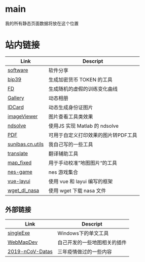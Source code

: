 # main
我的所有静态页面数据将放在这个位置

# 站内链接

| Link | Descript |
| -------- | -------- |
| [software](./static_web//software.collection.html) | 软件分享 |
| [bip39](./static_web//bip39/bip39-standalone.html) | 生成加密货币 TOKEN 的工具 |
| [FD](./static_web//FakeData_xiaobai/index.html) | 生成随机的虚假的训练变化曲线 |
| [Gallery](./static_web//galleryAni/index.html) | 动态相册 |
| [IDCard](./static_web//idcard/index.html) | 动态生成身份证图片 |
| [imageViewer](./static_web//imageViewer/index.html) | 图片查看工具类效果 |
| [ndsolve](./static_web//ndsolve/index.html) | 使用JS 实现 Matlab 的 ndsolve  |
| [PDF](./static_web//PDF/index.html) | 可用于自定义打印效果的图片转PDF工具 |
| [sunibas.cn.utils](./static_web//sunibas.cn.utils/index.html) | 我自己写的一些工具 |
| [translate](./static_web//trans/index.html) | 翻译辅助工具 |
| [map_fixed](./static_web//map_fixed/index.html) | 用于手动校准”地图图片“的工具 |
| [nes-game](./static_web//nes-game/index.html) | nes 游戏集合 |
| [vue-layui](./static_web//vue-layui/index.html) | 使用 vue 和 layui 编写的框架  |
| [wget_dl_nasa](./static_web//wget_dl_nasa/index.html) | 使用 wget 下载 nasa 文件  |

## 外部链接

| Link | Descript |
| -------- | -------- |
| [singleExe](https://github.com/IBAS0742/singleExe) | Windows下的单文工具 |
| [WebMapDev](./static_web//WebMapDev/README.md) | 自己开发的一些地图相关的插件 |
| [2019-nCoV-Datas](https://github.com/SunIBAS/2019-nCoV-Datas) | 三年疫情做过的一些内容 |